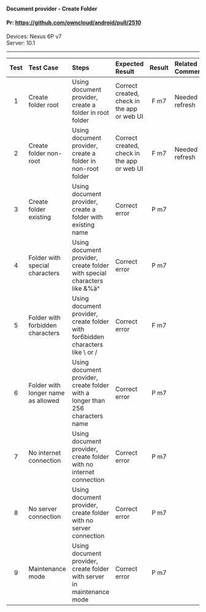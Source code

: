 #### Document provider - Create Folder

#### Pr: https://github.com/owncloud/android/pull/2510

Devices: Nexus 6P v7<br>
Server: 10.1

---

 
| Test | Test Case | Steps | Expected Result | Result | Related Comment
| :----: | :-------- | :---- | :-------------- | :-----: | :------
| 1 | Create folder root | Using document provider, create a folder in root folder | Correct created, check in the app or web UI | F m7 | Needed refresh
| 2 | Create folder non-root | Using document provider, create a folder in non-root folder | Correct created, check in the app or web UI | F m7 | Needed refresh
| 3 | Create folder existing | Using document provider, create a folder with existing name | Correct error | P m7 |
| 4 | Folder with special characters | Using document provider, create folder with special characters like &%ä^ | Correct error | P m7 |
| 5 | Folder with forbidden characters | Using document provider, create folder with for6bidden characters like \ or / | Correct error | F m7 |
| 6 | Folder with longer name as allowed | Using document provider, create folder with a longer than 256 characters name | Correct error | P m7 |
| 7 | No internet connection | Using document provider, create folder with no internet connection| Correct error | P m7 |
| 8 | No server connection | Using document provider, create folder with no server connection| Correct error | P m7 |
| 9 | Maintenance mode | Using document provider, create folder with server in maintenance mode| Correct error | P m7 |